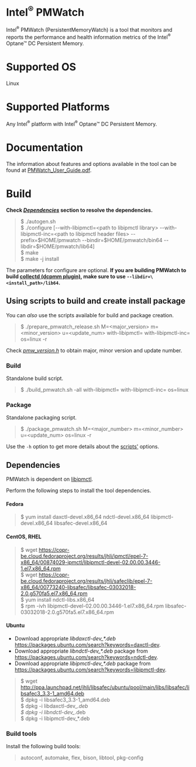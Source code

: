 # Intel<sup>®</sup> PMWatch
Intel<sup>®</sup> PMWatch (PersistentMemoryWatch) is a tool that monitors and reports the performance and health information metrics of the Intel<sup>®</sup> Optane™ DC Persistent Memory.

# Supported OS
Linux

# Supported Platforms
Any Intel<sup>®</sup> platform with Intel<sup>®</sup> Optane™ DC Persistent Memory.

# Documentation
The information about features and options available in the tool can be found at [PMWatch_User_Guide.pdf](https://github.com/intel/intel-pmwatch/blob/master/docs/PMWatch_User_Guide.pdf).

# Build
**Check *[Dependencies](#dependencies)* section to resolve the dependencies.**

> $ ./autogen.sh<br/>
> $ ./configure [--with-libipmctl=\<path to libipmctl library> --with-libipmctl-inc=\<path to libipmctl header files> --prefix=\$HOME/pmwatch --bindir=\$HOME/pmwatch/bin64 --libdir=\$HOME/pmwatch/lib64]<br/>
> $ make<br/>
> $ make -j install

The parameters for configure are optional.
**If you are building PMWatch to build [collectd (dcpmm plugin)](https://github.com/collectd/collectd), make sure to use `--libdir=\<install_path>/lib64`.**

## Using scripts to build and create install package
You can *also* use the scripts available for build and package creation.

> $ ./prepare_pmwatch_release.sh M=<major_version> m=<minor_version> u=<update_num> with-libipmctl=<path to libipmctl> with-libipmctl-inc=<path to libipmctl header files> os=linux -r

Check *[pmw_version.h](https://github.com/intel/intel-pmwatch/blob/master/src/inc/pmw_version.h)* to obtain major, minor version and update number.

### Build
Standalone build script.

> $ ./build_pmwatch.sh -all with-libipmctl=<path to libipmctl> with-libipmctl-inc=<path to libipmctl header files> os=linux

### Package
Standalone packaging script.

> $ ./package_pmwatch.sh M=<major_number> m=<minor_number> u=<update_num> os=linux -r

Use the `-h` option to get more details about the [scripts'](https://github.com/intel/intel-pmwatch/) options.

## Dependencies
PMWatch is dependent on [libipmctl](https://github.com/intel/ipmctl).

Perform the following steps to install the tool dependencies.

#### Fedora
> $ yum install daxctl-devel.x86_64 ndctl-devel.x86_64 libipmctl-devel.x86_64 libsafec-devel.x86_64

#### CentOS, RHEL
> $ wget https://copr-be.cloud.fedoraproject.org/results/jhli/ipmctl/epel-7-x86_64/00874029-ipmctl/libipmctl-devel-02.00.00.3446-1.el7.x86_64.rpm<br/>
> $ wget https://copr-be.cloud.fedoraproject.org/results/jhli/safeclib/epel-7-x86_64/00773240-libsafec/libsafec-03032018-2.0.g570fa5.el7.x86_64.rpm<br/>
> $ yum install ndctl-libs.x86_64<br/>
> $ rpm -ivh libipmctl-devel-02.00.00.3446-1.el7.x86_64.rpm libsafec-03032018-2.0.g570fa5.el7.x86_64.rpm

#### Ubuntu
* Download appropriate *libdaxctl-dev_\*.deb* https://packages.ubuntu.com/search?keywords=daxctl-dev.
* Download appropriate *libndctl-dev_\*.deb* package from https://packages.ubuntu.com/search?keywords=ndctl-dev.
* Download appropriate *libipmctl-dev_\*.deb* package from https://packages.ubuntu.com/search?keywords=libipmctl-dev.

> $ wget http://ppa.launchpad.net/jhli/libsafec/ubuntu/pool/main/libs/libsafec/libsafec3_3.3-1_amd64.deb<br/>
> $ dpkg -i libsafec3_3.3-1_amd64.deb<br/>
> $ dpkg -i libdaxctl-dev_*.deb<br/>
> $ dpkg -i libndctl-dev_*.deb<br/>
> $ dpkg -i libipmctl-dev_*.deb

### Build tools
Install the following build tools:
> autoconf, automake, flex, bison, libtool, pkg-config
